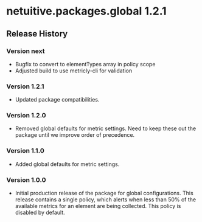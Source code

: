 # netuitive.packages.global 1.2.1

## Release History

### Version next

* Bugfix to convert to elementTypes array in policy scope
* Adjusted build to use metricly-cli for validation

### Version 1.2.1

* Updated package compatibilities.

### Version 1.2.0

* Removed global defaults for metric settings. Need to keep these out the package until we improve order of precedence.

### Version 1.1.0

* Added global defaults for metric settings.

### Version 1.0.0

* Initial production release of the package for global configurations.  This release contains a single policy, which alerts when less than 50% of the available metrics for an element are being collected.  This policy is disabled by default.
